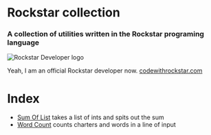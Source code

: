 # Rockstar collection
### A collection of utilities written in the Rockstar programing language

![Rockstar Developer logo](https://user-images.githubusercontent.com/61105022/108885595-4e46a280-7608-11eb-9d79-d3c0a4955cd6.png)

Yeah, I am an official Rockstar developer now. [codewithrockstar.com](https://www.codewithrockstar.com)

# Index

 - [Sum Of List](sum_of_list.rock) takes a list of ints and spits out the sum
 - [Word Count](wordcount.rock) counts charters and words in a line of input
